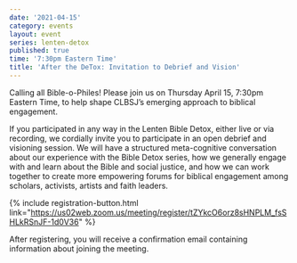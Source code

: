 ```yaml
---
date: '2021-04-15'
category: events
layout: event
series: lenten-detox
published: true
time: '7:30pm Eastern Time'
title: 'After the DeTox: Invitation to Debrief and Vision'
---
```


Calling all Bible-o-Philes! Please join us on Thursday April 15, 7:30pm
Eastern Time, to help shape CLBSJ’s emerging approach to biblical
engagement.

If you participated in any way in the Lenten Bible Detox, either live or
via recording, we cordially invite you to participate in an open debrief
and visioning session. We will have a structured meta-cognitive
conversation about our experience with the Bible Detox series, how we
generally engage with and learn about the Bible and social justice, and
how we can work together to create more empowering forums for biblical
engagement among scholars, activists, artists and faith leaders.

{% include registration-button.html link="https://us02web.zoom.us/meeting/register/tZYkcO6orz8sHNPLM_fsSHLkRSnJF-1d0V36" %}

After registering, you will receive a confirmation email containing information about joining the meeting.
